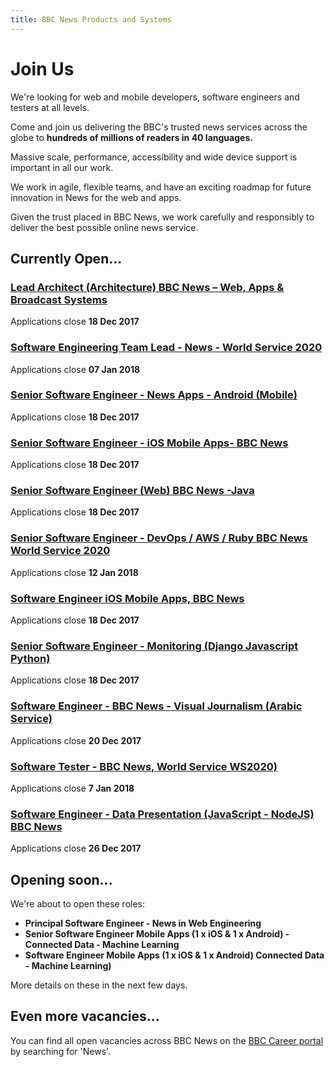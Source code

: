 ```yaml
---
title: BBC News Products and Systems
---
```

# Join Us

We're looking for web and mobile developers, software engineers and testers at all levels. 

Come and join us delivering the BBC's trusted news services across the globe to **hundreds of millions of readers in 40 languages.**

Massive scale, performance, accessibility and wide device support is important in all our work.

We work in agile, flexible teams, and have an exciting roadmap for future innovation in News for the web and apps.
 
Given the trust placed in BBC News, we work carefully and responsibly to deliver the best possible online news service.

## Currently Open...

### [Lead Architect (Architecture) BBC News – Web, Apps & Broadcast Systems](http://careerssearch.bbc.co.uk/jobs/job/Lead-Architect-Architecture-BBC-News-Web-Apps-Broadcast-Systems/20885)
Applications close **18 Dec 2017**

### [Software Engineering Team Lead - News - World Service 2020](http://careerssearch.bbc.co.uk/jobs/job/Software-Engineering-Team-Lead-News-WS2020/21783)
Applications close **07 Jan 2018**

### [Senior Software Engineer - News Apps - Android (Mobile)](http://careerssearch.bbc.co.uk/jobs/job/Senior-Software-Engineer-News-Apps-Android-Mobile/21188)
Applications close **18 Dec 2017**

### [Senior Software Engineer - iOS Mobile Apps- BBC News](http://careerssearch.bbc.co.uk/jobs/job/Senior-Software-Engineer-iOS-Mobile-Apps-BBC-News/24249)
Applications close **18 Dec 2017**

### [Senior Software Engineer (Web) BBC News -Java](http://careerssearch.bbc.co.uk/jobs/job/Senior-Software-Engineer-Web-BBC-News-Java/20607)
Applications close **18 Dec 2017**

### [Senior Software Engineer - DevOps / AWS / Ruby BBC News World Service 2020](http://careerssearch.bbc.co.uk/jobs/job/Senior-Software-Engineer-DevOps-AWS-Ruby/21784)
Applications close **12 Jan 2018**

### [Software Engineer iOS Mobile Apps, BBC News](http://careerssearch.bbc.co.uk/jobs/job/Software-Engineer-iOS-Mobile-Apps--BBC-News/24248)
Applications close **18 Dec 2017**

### [Senior Software Engineer - Monitoring (Django Javascript Python)](http://careerssearch.bbc.co.uk/jobs/job/Senior-Software-Engineer-Monitoring-Django-Javascript-Python/23216)
Applications close **18 Dec 2017**

### [Software Engineer - BBC News - Visual Journalism (Arabic Service)](http://careerssearch.bbc.co.uk/jobs/job/Software-Engineer-News-Visual-Journalism-Arabic-Service/25571)
Applications close **20 Dec 2017**

### [Software Tester - BBC News, World Service WS2020)](http://careerssearch.bbc.co.uk/jobs/job/Software-Tester-News-WS2020/23441)
Applications close **7 Jan 2018**

### [Software Engineer - Data Presentation (JavaScript - NodeJS) BBC News](https://careershub.bbc.co.uk/members/modules/job/detail.php?record=25564)
Applications close **26 Dec 2017**

## Opening soon...
We're about to open these roles:

* **Principal Software Engineer - News in Web Engineering**
* **Senior Software Engineer Mobile Apps (1 x iOS & 1 x Android) - Connected Data - Machine Learning**
* **Software Engineer Mobile Apps (1 x iOS & 1 x Android) Connected Data - Machine Learning)**

More details on these in the next few days.

## Even more vacancies...
You can find all open vacancies across BBC News on the [BBC Career portal](http://careerssearch.bbc.co.uk/jobs/search) by searching for 'News'.

